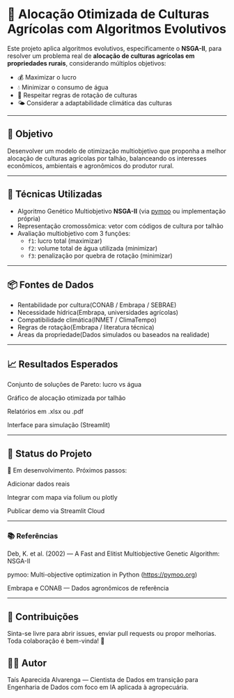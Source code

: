 # 🌾 Alocação Otimizada de Culturas Agrícolas com Algoritmos Evolutivos

Este projeto aplica algoritmos evolutivos, especificamente o **NSGA-II**, para resolver um problema real de **alocação de culturas agrícolas em propriedades rurais**, considerando múltiplos objetivos:

- 💰 Maximizar o lucro
- 💧 Minimizar o consumo de água
- 🔄 Respeitar regras de rotação de culturas
- 🌤️ Considerar a adaptabilidade climática das culturas

---

## 🚀 Objetivo

Desenvolver um modelo de otimização multiobjetivo que proponha a melhor alocação de culturas agrícolas por talhão, balanceando os interesses econômicos, ambientais e agronômicos do produtor rural.

---

## 🧠 Técnicas Utilizadas

- Algoritmo Genético Multiobjetivo **NSGA-II** (via [pymoo](https://pymoo.org/) ou implementação própria)
- Representação cromossômica: vetor com códigos de cultura por talhão
- Avaliação multiobjetivo com 3 funções:
  - `f1`: lucro total (maximizar)
  - `f2`: volume total de água utilizada (minimizar)
  - `f3`: penalização por quebra de rotação (minimizar)

---
## 📦 Fontes de Dados
                     
 - Rentabilidade por cultura(CONAB / Embrapa / SEBRAE)
- Necessidade hídrica(Embrapa, universidades agrícolas)
- Compatibilidade climática(INMET / ClimaTempo)
- Regras de rotação(Embrapa / literatura técnica)
- Áreas da propriedade(Dados simulados ou baseados na realidade)
--- 

## 📈 Resultados Esperados

Conjunto de soluções de Pareto: lucro vs água

Gráfico de alocação otimizada por talhão

Relatórios em .xlsx ou .pdf

Interface para simulação (Streamlit)

---
## 📌 Status do Projeto
🚧 Em desenvolvimento. Próximos passos:

 Adicionar dados reais

 Integrar com mapa via folium ou plotly

 Publicar demo via Streamlit Cloud
 
----

### 📚 Referências
Deb, K. et al. (2002) — A Fast and Elitist Multiobjective Genetic Algorithm: NSGA-II

pymoo: Multi-objective optimization in Python (https://pymoo.org)

Embrapa e CONAB — Dados agronômicos de referência

---
## 🤝 Contribuições
Sinta-se livre para abrir issues, enviar pull requests ou propor melhorias. Toda colaboração é bem-vinda! 🌱

## 🧑‍💻 Autor
Taís Aparecida Alvarenga — Cientista de Dados em transição para Engenharia de Dados com foco em IA aplicada à agropecuária.
